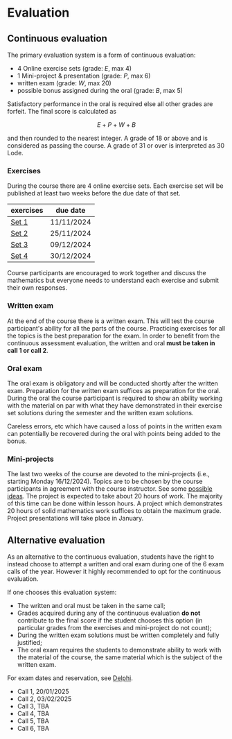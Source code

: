 # Evaluation

## Continuous evaluation

The primary evaluation system is a form of continuous evaluation:

- 4 Online exercise sets (grade: $E$, max 4)
- 1 Mini-project & presentation (grade: $P$, max 6)
- written exam (grade: $W$, max 20)
- possible bonus assigned during the oral (grade: $B$, max 5)

Satisfactory performance in the oral is required else all other grades are forfeit.
The final score is calculated as

$$
E + P + W + B
$$

and then rounded to the nearest integer.
A grade of 18 or above and is considered as passing the course.
A grade of 31 or over is interpreted as 30 Lode.

### Exercises

During the course there are 4 online exercise sets. Each exercise set will be published at least two weeks before the due date of that set.

| exercises                                                                  | due date   |
| -------------------------------------------------------------------------- | ---------- |
| [Set 1](https://esamionline.uniroma2.it/course/view.php?id=6165&section=1) | 11/11/2024 |
| [Set 2](https://esamionline.uniroma2.it/course/view.php?id=6165&section=2) | 25/11/2024 |
| [Set 3](https://esamionline.uniroma2.it/course/view.php?id=6165&section=3) | 09/12/2024 |
| [Set 4](https://esamionline.uniroma2.it/course/view.php?id=6165&section=4) | 30/12/2024 |

Course participants are encouraged to work together and discuss the mathematics but everyone needs to understand each exercise and submit their own responses.

### Written exam

At the end of the course there is a written exam. This will test the course participant's ability for all the parts of the course. Practicing exercises for all the topics is the best preparation for the exam. In order to benefit from the continuous assessment evaluation, the written and oral **must be taken in call 1 or call 2**.

### Oral exam

The oral exam is obligatory and will be conducted shortly after the written exam. Preparation for the written exam suffices as preparation for the oral. During the oral the course participant is required to show an ability working with the material on par with what they have demonstrated in their exercise set solutions during the semester and the written exam solutions.

Careless errors, etc which have caused a loss of points in the written exam can potentially be recovered during the oral with points being added to the bonus.

### Mini-projects

The last two weeks of the course are devoted to the mini-projects (i.e., starting Monday 16/12/2024). Topics are to be chosen by the course participants in agreement with the course instructor. See some [possible ideas](/pages/project). The project is expected to take about 20 hours of work. The majority of this time can be done within lesson hours. A project which demonstrates 20 hours of solid mathematics work suffices to obtain the maximum grade. Project presentations will take place in January.

## Alternative evaluation

As an alternative to the continuous evaluation, students have the right to instead choose to attempt a written and oral exam during one of the 6 exam calls of the year. However it highly recommended to opt for the continuous evaluation.

If one chooses this evaluation system:

- The written and oral must be taken in the same call;
- Grades acquired during any of the continuous evaluation **do not** contribute to the final score if the student chooses this option (in particular grades from the exercises and mini-project do not count);
- During the written exam solutions must be written completely and fully justified;
- The oral exam requires the students to demonstrate ability to work with the material of the course, the same material which is the subject of the written exam.

For exam dates and reservation, see [Delphi](https://delphi.uniroma2.it/).

- Call 1, 20/01/2025
- Call 2, 03/02/2025
- Call 3, TBA
- Call 4, TBA
- Call 5, TBA
- Call 6, TBA
